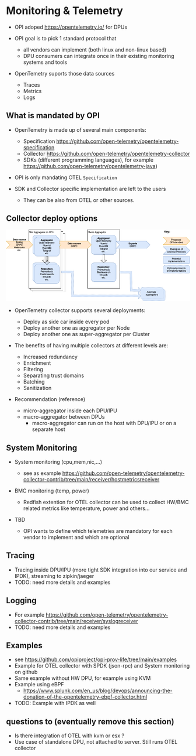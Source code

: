 # Monitoring & Telemetry

- OPI adoped <https://opentelemetry.io/> for DPUs
- OPI goal is to pick 1 standard protocol that
  - all vendors can implement (both linux and non-linux based)
  - DPU consumers can integrate once in their existing monitoring systems and tools

- OpenTemetry suports those data sources
  - Traces
  - Metrics
  - Logs

## What is mandated by OPI

- OpenTemetry is made up of several main components:
  - Specification <https://github.com/open-telemetry/opentelemetry-specification>
  - Collector <https://github.com/open-telemetry/opentelemetry-collector>
  - SDKs (different programming languages), for example <https://github.com/open-telemetry/opentelemetry-java>)

- OPI is only mandating OTEL `Specification`
- SDK and Collector specific implementation are left to the users
  - They can be also from OTEL or other sources.

## Collector deploy options

![OPI Telemetry Architecture](/architecture/OPITelemetryArchitecture.drawio.png)

- OpenTemetry collector supports several deployments:
  - Deploy as side car inside every pod
  - Deploy another one as aggregator per Node
  - Deploy another one as super-aggregator per Cluster

- The benefits of having multiple collectors at different levels are:
  - Increased redundancy
  - Enrichment
  - Filtering
  - Separating trust domains
  - Batching
  - Sanitization

- Recommendation (reference)
  - micro-aggregator inside each DPU/IPU
  - macro-aggregator between DPUs
    - macro-aggregator can run on the host with DPU/IPU or on a separate host

## System Monitoring

- System monitoring (cpu,mem,nic,...)
  - see as example <https://github.com/open-telemetry/opentelemetry-collector-contrib/tree/main/receiver/hostmetricsreceiver>

- BMC monitoring (temp, power)
  - Redfish extention for OTEL collector can be used to collect HW/BMC related metrics like temperature, power and others...

- TBD
  - OPI wants to define which telemetries are mandatory for each vendor to implement and which are optional

## Tracing

- Tracing inside DPU/IPU (more tight SDK integration into our service and IPDK), streaming to zipkin/jaeger
- TODO: need more details and examples

## Logging

- For example <https://github.com/open-telemetry/opentelemetry-collector-contrib/tree/main/receiver/syslogreceiver>
- TODO: need more details and examples

## Examples

- see <https://github.com/opiproject/opi-prov-life/tree/main/examples>
- Example for OTEL collector with SPDK (json-rpc) and System monitoring on github
- Same example without HW DPU, for example using KVM
- Example using eBPF
  - <https://www.splunk.com/en_us/blog/devops/announcing-the-donation-of-the-opentelemetry-ebpf-collector.html>
- TODO: Example with IPDK as well

## questions to  (eventually remove this section)

- Is there integration of OTEL with kvm or esx ?
- Use case of standalone DPU, not attached to server. Still runs OTEL collector
